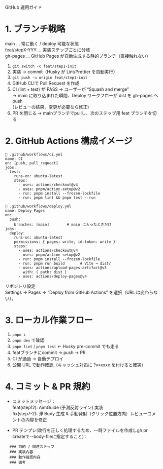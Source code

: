 GitHub 運用ガイド

# 1. ブランチ戦略

main … 常に動く / deploy 可能な状態  
feat/stepX-YYY … 実装ステップごとに分岐  
gh-pages … GitHub Pages が自動生成する静的ブランチ（直接触れない）

1. `git switch -c feat/step1-init`
2. 実装 → commit（Husky が Lint/Prettier を自動実行）
3. `git push -u origin feat/step1-init`
4. GitHub CLIで Pull Request を作成
5. CI (lint + test) が PASS → ユーザーが “Squash and merge”  
   → main に取り込まれた瞬間、Deploy ワークフローが dist を gh-pages へ push  
   (レビューの結果、変更が必要なら修正)
6. PR を閉じる → mainブランチでpullし、次のステップ用 feat ブランチを切る

# 2. GitHub Actions 構成イメージ

```
📁 .github/workflows/ci.yml
name: CI
on: [push, pull_request]
jobs:
  test:
    runs-on: ubuntu-latest
    steps:
      - uses: actions/checkout@v4
      - uses: pnpm/action-setup@v2
      - run: pnpm install --frozen-lockfile
      - run: pnpm lint && pnpm test --run
```

```
📁 .github/workflows/deploy.yml
name: Deploy Pages
on:
  push:
    branches: [main]        # main に入ったときだけ
jobs:
  deploy:
    runs-on: ubuntu-latest
    permissions: { pages: write, id-token: write }
    steps:
      - uses: actions/checkout@v4
      - uses: pnpm/action-setup@v2
      - run: pnpm install --frozen-lockfile
      - run: pnpm run build       # Vite → dist/
      - uses: actions/upload-pages-artifact@v3
        with: { path: dist }
      - uses: actions/deploy-pages@v4
```

リポジトリ設定  
Settings → Pages → “Deploy from GitHub Actions” を選択（URL は変わらない）。

# 3. ローカル作業フロー

1. `pnpm i`
2. `pnpm dev` で確認
3. `pnpm lint` / `pnpm test` ← Husky pre-commit でも走る
4. featブランチにcommit → push → PR
5. CI が通過 → 自動デプロイ
6. 公開 URL で動作確認（キャッシュ対策に ?v=xxxx を付けると確実）

# 4. コミット & PR 規約

- コミットメッセージ：  
  feat(step12): AimGuide (予測反射ライン) 実装  
  fix(step7-2): 弾 Body 生成 & 手動発射（クリック位置方向）レビューコメントの内容を修正

- PR テンプレ(改行を正しく処理するため、一時ファイルを作成しgh pr createで--body-fileに指定すること)：

```
  ### 目的 / 関連ステップ
  ### 実装内容
  ### 動作確認内容
  ### 備考
```
